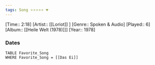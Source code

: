 ```yaml
---
tags: Song ⭐⭐⭐⭐⭐ 💔
---
```

[Time:: 2:18]
[Artist:: [[Loriot]] ]
[Genre:: Spoken & Audio]
[Played:: 6]
[Album:: [[Heile Welt (1978)]]]
[Year:: 1978]
### Dates
````dataview
TABLE Favorite_Song
WHERE Favorite_Song = [[Das Ei]]
````